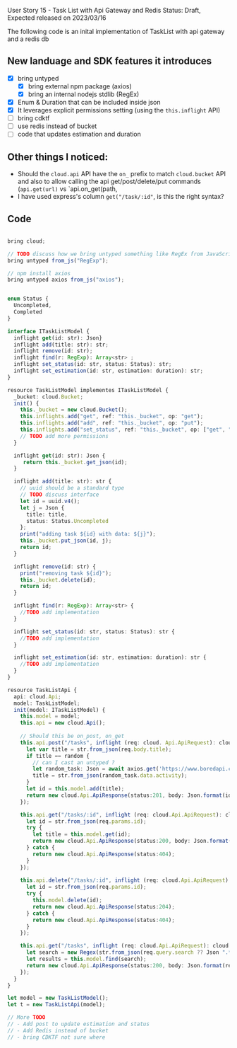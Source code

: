 User Story 15 - Task List with Api Gateway and Redis
Status: Draft, Expected released on 2023/03/16

The following code is an inital implementation of TaskList with api gateway and a redis db 

## New landuage and SDK features it introduces

- [x] bring untyped
  - [x] bring external npm package (axios)
  - [x] bring an internal nodejs stdlib (RegEx)
- [x] Enum & Duration that can be included inside json
- [x] It leverages explicit permissions setting (using the `this.inflight` API)
- [ ] bring cdktf
- [ ] use redis instead of bucket
- [ ] code that updates estimation and duration

## Other things I noticed: 
- Should the `cloud.api` API have the `on_` prefix to match `cloud.bucket` API and also to allow calling
the api get/post/delete/put commands (`api.get(url)` vs `api.on_get(path, 
- I have used express's column `get("/task/:id"`, is this the right syntax?

## Code 
```ts (wing)

bring cloud;

// TODO discuss how we bring untyped something like RegEx from JavaScript 
bring untyped from_js("RegExp"); 

// npm install axios
bring untyped axios from_js("axios"); 


enum Status {
  Uncompleted,
  Completed
}

interface ITaskListModel {
  inflight get(id: str): Json}
  inflight add(title: str): str;
  inflight remove(id: str); 
  inflight find(r: RegExp): Array<str> ;
  inflight set_status(id: str, status: Status): str;
  inflight set_estimation(id: str, estimation: duration): str;
}

resource TaskListModel implementes ITaskListModel {
  _bucket: cloud.Bucket;
  init() {
    this._bucket = new cloud.Bucket();
    this.inflights.add("get", ref: "this._bucket", op: "get");
    this.inflights.add("add", ref: "this._bucket", op: "put");
    this.inflights.add("set_status", ref: "this._bucket", op: ["get", "put"]);
    // TODO add more permissions
  }

  inflight get(id: str): Json {
     return this._bucket.get_json(id);
  }

  inflight add(title: str): str {
    // uuid should be a standard type
    // TODO discuss interface
    let id = uuid.v4(); 
    let j = Json { 
      title: title, 
      status: Status.Uncompleted
    };
    print("adding task ${id} with data: ${j}"); 
    this._bucket.put_json(id, j);
    return id;
  }

  inflight remove(id: str) {
    print("removing task ${id}");
    this._bucket.delete(id);
    return id;
  }

  inflight find(r: RegExp): Array<str> { 
    //TODO add implementation
  }

  inflight set_status(id: str, status: Status): str {
    //TODO add implementation
  }

  inflight set_estimation(id: str, estimation: duration): str {
    //TODO add implementation
  }
}

resource TaskListApi {
  api: cloud.Api;
  model: TaskListModel;
  init(model: ITaskListModel) {
    this.model = model;
    this.api = new cloud.Api();
    
    // Should this be on_post, on_get
    this.api.post("/tasks", inflight (req: cloud. Api.ApiRequest): cloud.Api.ApiResponse => {
      let var title = str.from_json(req.body.title);
      if title == random {
        // can I cast an untyped ?
        let random_task: Json = await axios.get('https://www.boredapi.com/api/activity');
        title = str.from_json(random_task.data.activity); 
      } 
      let id = this.model.add(title);
      return new cloud.Api.ApiResponse(status:201, body: Json.format(id));
    });

    this.api.get("/tasks/:id", inflight (req: cloud.Api.ApiRequest): cloud.Api.ApiResponse => {
      let id = str.from_json(req.params.id);
      try {
        let title = this.model.get(id);
        return new cloud.Api.ApiResponse(status:200, body: Json.format(title));
      } catch {
        return new cloud.Api.ApiResponse(status:404);
      }
    });
    
    this.api.delete("/tasks/:id", inflight (req: cloud.Api.ApiRequest): cloud.Api.ApiResponse => {
      let id = str.from_json(req.params.id);
      try {
        this.model.delete(id);
        return new cloud.Api.ApiResponse(status:204);
      } catch {
        return new cloud.Api.ApiResponse(status:404);
      }
    });

    this.api.get("/tasks", inflight (req: cloud.Api.ApiRequest): cloud.Api.ApiResponse => {
      let search = new Regex(str.from_json(req.query.search ?? Json ".*")); 
      let results = this.model.find(search);
      return new cloud.Api.ApiResponse(status:200, body: Json.format(results));
    });
  }
}

let model = new TaskListModel();
let t = new TaskListApi(model);

// More TODO
// - Add post to update estimation and status
// - Add Redis instead of bucket 
// - bring CDKTF not sure where
```
